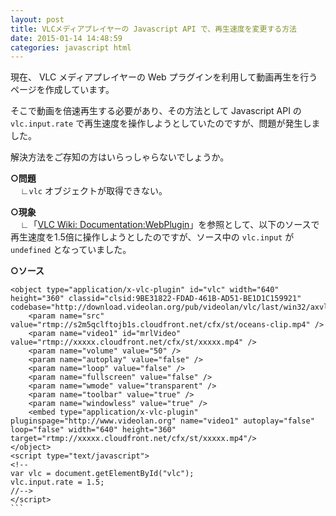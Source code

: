 ```yaml
---
layout: post
title: VLCメディアプレイヤーの Javascript API で、再生速度を変更する方法
date: 2015-01-14 14:48:59
categories: javascript html
---
```

<p>現在、 VLC メディアプレイヤーの Web プラグインを利用して動画再生を行うページを作成しています。</p>

<p>そこで動画を倍速再生する必要があり、その方法として Javascript API の <code>vlc.input.rate</code> で再生速度を操作しようとしていたのですが、問題が発生しました。</p>

<p>解決方法をご存知の方はいらっしゃらないでしょうか。</p>

<p><strong>○問題</strong>  <br>
&nbsp;&nbsp;&nbsp;&nbsp;∟<code>vlc</code> オブジェクトが取得できない。</p>

<p><strong>○現象</strong>  <br>
&nbsp;&nbsp;&nbsp;&nbsp;∟「<a href="https://wiki.videolan.org/Documentation:WebPlugin/" rel="nofollow">VLC Wiki: Documentation:WebPlugin</a>」を参照として、以下のソースで再生速度を1.5倍に操作しようとしたのですが、ソース中の <code>vlc.input</code> が <code>undefined</code> となっていました。</p>

<p><strong>○ソース</strong></p>

<pre class="lang-html prettyprint-override"><code>&lt;object type="application/x-vlc-plugin" id="vlc" width="640" height="360" classid="clsid:9BE31822-FDAD-461B-AD51-BE1D1C159921" codebase="http://download.videolan.org/pub/videolan/vlc/last/win32/axvlc.cab"&gt;
    &lt;param name="src" value="rtmp://s2m5qclftojb1s.cloudfront.net/cfx/st/oceans-clip.mp4" /&gt;
    &lt;param name="video1" id="mrlVideo" value="rtmp://xxxxx.cloudfront.net/cfx/st/xxxxx.mp4" /&gt;
    &lt;param name="volume" value="50" /&gt;
    &lt;param name="autoplay" value="false" /&gt;
    &lt;param name="loop" value="false" /&gt;
    &lt;param name="fullscreen" value="false" /&gt;
    &lt;param name="wmode" value="transparent" /&gt;
    &lt;param name="toolbar" value="true" /&gt;
    &lt;param name="windowless" value="true" /&gt;
    &lt;embed type="application/x-vlc-plugin" pluginspage="http://www.videolan.org" name="video1" autoplay="false" loop="false" width="640" height="360" target="rtmp://xxxxx.cloudfront.net/cfx/st/xxxxx.mp4"/&gt;
&lt;/object&gt;
&lt;script type="text/javascript"&gt;
&lt;!--
var vlc = document.getElementById("vlc");
vlc.input.rate = 1.5;
//--&gt;
&lt;/script&gt;
```
